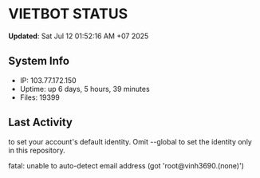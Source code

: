 # VIETBOT STATUS
**Updated**: Sat Jul 12 01:52:16 AM +07 2025

## System Info
- IP: 103.77.172.150
- Uptime: up 6 days, 5 hours, 39 minutes
- Files: 19399

## Last Activity

to set your account's default identity.
Omit --global to set the identity only in this repository.

fatal: unable to auto-detect email address (got 'root@vinh3690.(none)')
